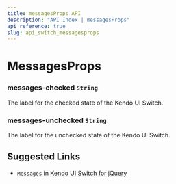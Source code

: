 ```yaml
---
title: messagesProps API
description: "API Index | messagesProps"
api_reference: true
slug: api_switch_messagesprops
---
```


# MessagesProps

### messages-checked `String`

The label for the checked state of the Kendo UI Switch.

### messages-unchecked `String`

The label for the unchecked state of the Kendo UI Switch.

## Suggested Links

* [`Messages` in Kendo UI Switch for jQuery](https://docs.telerik.com/kendo-ui/api/javascript/ui/switch/configuration/messages)
